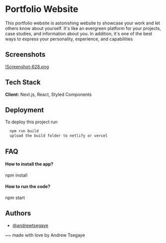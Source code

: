 # Portfolio Website

This portfolio website is astonishing website to showcase your work and let others know about yourself. It's like an evergreen platform for your projects, case studies, and information about you. In addition, it's one of the best ways to express your personality, experience, and capabilities

## Screenshots

[!Screenshot-628.png]([https://i.postimg.cc/3w3qHrHC/Screenshot-628.png](https://postimg.cc/VJHgq8vd))


## Tech Stack

**Client:** Next.js, React, Styled Components




## Deployment

To deploy this project run

```bash
  npm run build
  upload the build folder to netlify or vercel
```


## FAQ

#### How to install the app?

npm install 

#### How to run the code?

npm start



## Authors

- [@andrewtsegaye](https://github.com/Andrew-Tsegaye)

~~ made with love by Andrew Tsegaye

